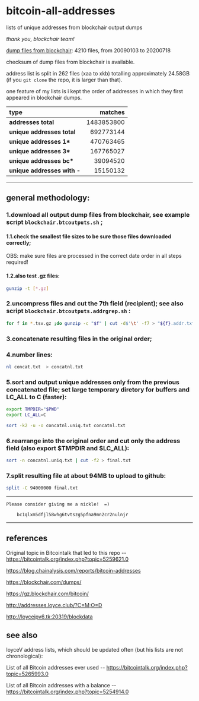 # bitcoin-all-addresses

lists of unique addresses from blockchair output dumps

_thank you, blockchair team!_

[dump files from blockchair](https://gz.blockchair.com/bitcoin/outputs/): 4210 files, from 20090103 to 20200718

checksum of dump files from blockchair is available.

address list is split in 262 files (xaa to xkb) totalling approximately 24.58GB (if you `git clone` the repo, it is larger than that).

one feature of my lists is i kept the order of addresses in which they first appeared in blockchair dumps.

type            | matches
:---------------|---------------:
__addresses total__| 1483853800
__unique addresses total__| 692773144
__unique addresses 1*__| 470763465
__unique addresses 3*__ |167765027
__unique addresses bc*__| 39094520
__unique addresses with -__| 15150132 

---

## general methodology:

### 1.download all output dump files from blockchair, see example script `blockchair.btcoutputs.sh` ;


#### 1.1.check the smallest file sizes to be sure those files downloaded correctly;

OBS: make sure files are processed in the correct date order in all steps required!

#### 1.2.also test .gz files:

```bash
gunzip -t [*.gz]
```

### 2.uncompress files and cut the 7th field (recipient); see also script `blockchair.btcoutputs.addrgrep.sh` :

```bash
for f in *.tsv.gz ;do gunzip -c "$f" | cut -d$'\t' -f7 > "${f}.addr.txt" ;done
```

### 3.concatenate resulting files in the original order;

### 4.number lines:

```bash
nl concat.txt  > concatnl.txt
```

### 5.sort and output unique addresses only from the previous concatenated file; set large temporary diretory for buffers and LC_ALL to C (faster):

```bash
export TMPDIR="$PWD"
export LC_ALL=C

sort -k2 -u -o concatnl.uniq.txt concatnl.txt
```

### 6.rearrange into the original order and cut only the address field (also export $TMPDIR and $LC_ALL):

```bash
sort -n concatnl.uniq.txt | cut -f2 > final.txt
```

### 7.split resulting file at about 94MB to upload to github:

```bash
split -C 94000000 final.txt
```

---

	Please consider giving me a nickle!  =)
  
		bc1qlxm5dfjl58whg6tvtszg5pfna9mn2cr2nulnjr

---

## references

Original topic in Bitcointalk that led to this repo -- https://bitcointalk.org/index.php?topic=5259621.0

https://blog.chainalysis.com/reports/bitcoin-addresses

https://blockchair.com/dumps/

https://gz.blockchair.com/bitcoin/

http://addresses.loyce.club/?C=M;O=D

http://loyceipv6.tk:20319/blockdata

## see also

loyceV address lists, which should be updated often (but his lists are not chronological):

List of all Bitcoin addresses ever used -- https://bitcointalk.org/index.php?topic=5265993.0

List of all Bitcoin addresses with a balance -- https://bitcointalk.org/index.php?topic=5254914.0
